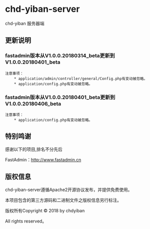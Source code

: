 chd-yiban-server
===============

chd-yiban 服务器端

## 更新说明
### fastadmin版本从V1.0.0.20180314_beta更新到V1.0.0.20180401_beta
    注意事项：
        * application/admin/controller/general/Config.php有变动被忽略。
        * application/config.php有变动被忽略。

### fastadmin版本从V1.0.0.20180401_beta更新到V1.0.0.20180406_beta
    注意事项：
        * application/config.php有变动被忽略。

## **特别鸣谢**

感谢以下的项目,排名不分先后

FastAdmin：http://www.fastadmin.cn

## 版权信息

chd-yiban-server遵循Apache2开源协议发布，并提供免费使用。

本项目包含的第三方源码和二进制文件之版权信息另行标注。

版权所有Copyright © 2018 by chdyiban 

All rights reserved。